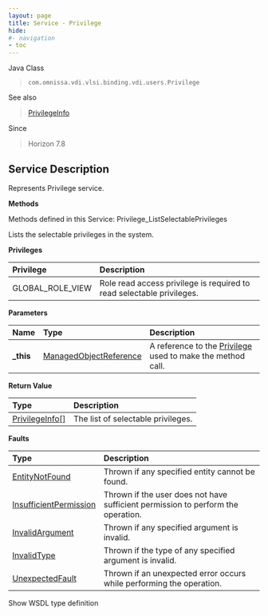 ```yaml
---
layout: page
title: Service - Privilege
hide:
#- navigation
- toc
---
```








Java Class
> `com.omnissa.vdi.vlsi.binding.vdi.users.Privilege`

See also
> [PrivilegeInfo](vdi.users.Privilege.PrivilegeInfo.md)

Since
> Horizon 7.8





## Service Description

Represents Privilege service.

**Methods**

Methods defined in this Service:
Privilege_ListSelectablePrivileges




Lists the selectable privileges in the system.

**Privileges**

Privilege | Description
:---|:---
GLOBAL_ROLE_VIEW|  Role read access privilege is required to read selectable privileges.



**Parameters**

 Name | Type | Description
:---|:---|:---
**_this**| [ManagedObjectReference](vmodl.ManagedObjectReference.md)|  A reference to the [Privilege](vdi.users.Privilege.md) used to make the method call.



**Return Value**

Type | Description
:---|:---
[PrivilegeInfo[]](vdi.users.Privilege.PrivilegeInfo.md)| The list of selectable privileges.



**Faults**

Type | Description
:---|:---
[EntityNotFound](vdi.fault.EntityNotFound.md)| Thrown if any specified entity cannot be found.
[InsufficientPermission](vdi.fault.InsufficientPermission.md)| Thrown if the user does not have sufficient permission to perform the operation.
[InvalidArgument](vdi.fault.InvalidArgument.md)| Thrown if any specified argument is invalid.
[InvalidType](vdi.fault.InvalidType.md)| Thrown if the type of any specified argument is invalid.
[UnexpectedFault](vdi.fault.UnexpectedFault.md)| Thrown if an unexpected error occurs while performing the operation.

Show WSDL type definition












 
